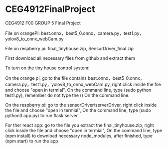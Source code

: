 # CEG4912FinalProject
CEG4912 F00 GROUP 5 Final Project

File on orangePI: best.onnx，best5_0.onnx，camera.py，test1.py，yolov8_to_onnx_webCam.py 

File on respberry pi: final_tinyhouse.zip, SensorDriver_final.zip

First download all necessary files from github and extract them

To turn on the tiny house control system:

On the orange pi, go to the file contains best.onnx，best5_0.onnx，camera.py，test1.py，yolov8_to_onnx_webCam.py, right click inside the file and choose "open in termial", On the command line, type (sudo python test1.py), remember do not type the () On the command line.

On the respberry pi: go to the sensorDriver/serverDriver, right click inside the file and choose "open in termial", On the command line, type (sudo python3 app.py) to run flask server

For ther react app: go to the file you extract the final_tinyhouse.zip, right click inside the file and choose "open in termial", On the command line, type (npm install) to download necessary node_modules, after finished, type (npm start) to run the app

